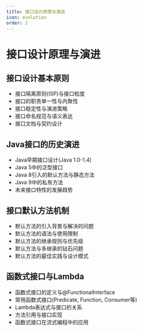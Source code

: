 ```yaml
---
title: 接口设计原理与演进
icon: evolution
order: 2
---
```


# 接口设计原理与演进

## 接口设计基本原则

- 接口隔离原则(ISP)与接口粒度
- 接口的职责单一性与内聚性
- 接口稳定性与演进策略
- 接口命名规范与语义表达
- 接口文档与契约设计

## Java接口的历史演进

- Java早期接口设计(Java 1.0-1.4)
- Java 5中的泛型接口
- Java 8引入的默认方法与静态方法
- Java 9中的私有方法
- 未来接口特性的发展趋势

## 接口默认方法机制

- 默认方法的引入背景与解决的问题
- 默认方法的语法与使用限制
- 默认方法的继承规则与优先级
- 默认方法与多继承的钻石问题
- 默认方法的最佳实践与设计模式

## 函数式接口与Lambda

- 函数式接口的定义与@FunctionalInterface
- 常用函数式接口(Predicate, Function, Consumer等)
- Lambda表达式与接口的关系
- 方法引用与接口实现
- 函数式接口在流式编程中的应用
